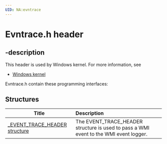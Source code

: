 ```yaml
---
UID: NA:evntrace
---
```


# Evntrace.h header

## -description

This header is used by Windows kernel. For more information, see
- [Windows kernel](../_kernel/index.md)

Evntrace.h contain these programming interfaces:


## Structures

| Title   | Description   |
| ---- |:---- |
| [_EVENT_TRACE_HEADER structure](ns-evntrace-_event_trace_header.md) | The EVENT_TRACE_HEADER structure is used to pass a WMI event to the WMI event logger. |
